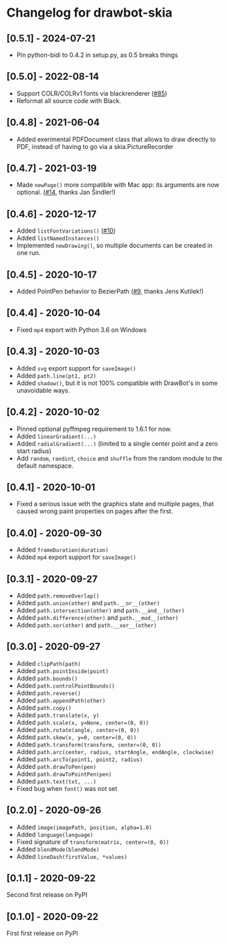 # Changelog for drawbot-skia

## [0.5.1] - 2024-07-21

- Pin python-bidi to 0.4.2 in setup.py, as 0.5 breaks things

## [0.5.0] - 2022-08-14

- Support COLR/COLRv1 fonts via blackrenderer ([#85](https://github.com/justvanrossum/drawbot-skia/pull/85))
- Reformat all source code with Black.

## [0.4.8] - 2021-06-04

- Added exerimental PDFDocument class that allows to draw directly to PDF, instead of having to go via a skia.PictureRecorder

## [0.4.7] - 2021-03-19

- Made `newPage()` more compatible with Mac app: its arguments are now optional. ([#14](https://github.com/justvanrossum/drawbot-skia/pull/14), thanks Jan Šindler!)

## [0.4.6] - 2020-12-17

- Added `listFontVariations()` ([#10](https://github.com/justvanrossum/drawbot-skia/issues/10))
- Added `listNamedInstances()`
- Implemented `newDrawing()`, so multiple documents can be created in one run.

## [0.4.5] - 2020-10-17

- Added PointPen behavior to BezierPath ([#9](https://github.com/justvanrossum/drawbot-skia/pull/9), thanks Jens Kutilek!)

## [0.4.4] - 2020-10-04

- Fixed `mp4` export with Python 3.6 on Windows

## [0.4.3] - 2020-10-03

- Added `svg` export support for `saveImage()`
- Added `path.line(pt1, pt2)`
- Added `shadow()`, but it is not 100% compatible with DrawBot's in some unavoidable ways.

## [0.4.2] - 2020-10-02

- Pinned optional pyffmpeg requirement to 1.6.1 for now.
- Added `linearGradient(...)`
- Added `radialGradient(...)` (limited to a single center point and a zero start radius)
- Add `random`, `randint`, `choice` and `shuffle` from the random module to the default namespace.

## [0.4.1] - 2020-10-01

- Fixed a serious issue with the graphics state and multiple pages, that caused wrong paint properties on pages after the first.

## [0.4.0] - 2020-09-30

- Added `frameDuration(duration)`
- Added `mp4` export support for `saveImage()`

## [0.3.1] - 2020-09-27

- Added `path.removeOverlap()`
- Added `path.union(other)` and `path.__or__(other)`
- Added `path.intersection(other)` and `path.__and__(other)`
- Added `path.difference(other)` and `path.__mod__(other)`
- Added `path.xor(other)` and `path.__xor__(other)`

## [0.3.0] - 2020-09-27

- Added `clipPath(path)`
- Added `path.pointInside(point)`
- Added `path.bounds()`
- Added `path.controlPointBounds()`
- Added `path.reverse()`
- Added `path.appendPath(other)`
- Added `path.copy()`
- Added `path.translate(x, y)`
- Added `path.scale(x, y=None, center=(0, 0))`
- Added `path.rotate(angle, center=(0, 0))`
- Added `path.skew(x, y=0, center=(0, 0))`
- Added `path.transform(transform, center=(0, 0))`
- Added `path.arc(center, radius, startAngle, endAngle, clockwise)`
- Added `path.arcTo(point1, point2, radius)`
- Added `path.drawToPen(pen)`
- Added `path.drawToPointPen(pen)`
- Added `path.text(txt, ...)`
- Fixed bug when `font()` was not set

## [0.2.0] - 2020-09-26

- Added `image(imagePath, position, alpha=1.0)`
- Added `language(language)`
- Fixed signature of `transform(matrix, center=(0, 0))`
- Added `blendMode(blendMode)`
- Added `lineDash(firstValue, *values)`

## [0.1.1] - 2020-09-22

Second first release on PyPI

## [0.1.0] - 2020-09-22

First first release on PyPI

